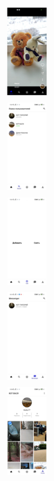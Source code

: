 <p float="left">
  <img src="https://github.com/kiselyv77/RsesTok/blob/master/screenshots/Home.jpg" width="18%" height="18%"/>
</p>
<p float="left">
    <img src="https://github.com/kiselyv77/RsesTok/blob/master/screenshots/Search.jpg" width="18%" height="18%"/>
</p>
<p float="left">
    <img src="https://github.com/kiselyv77/RsesTok/blob/master/screenshots/Add.jpg" width="18%" height="18%"/>
</p>
<p float="left">
    <img src="https://github.com/kiselyv77/RsesTok/blob/master/screenshots/Messenger.jpg" width="18%" height="18%"/>
</p>
<p float="left">
    <img src="https://github.com/kiselyv77/RsesTok/blob/master/screenshots/Profile.jpg" width="18%" height="18%"/>  
</p>


    
    
